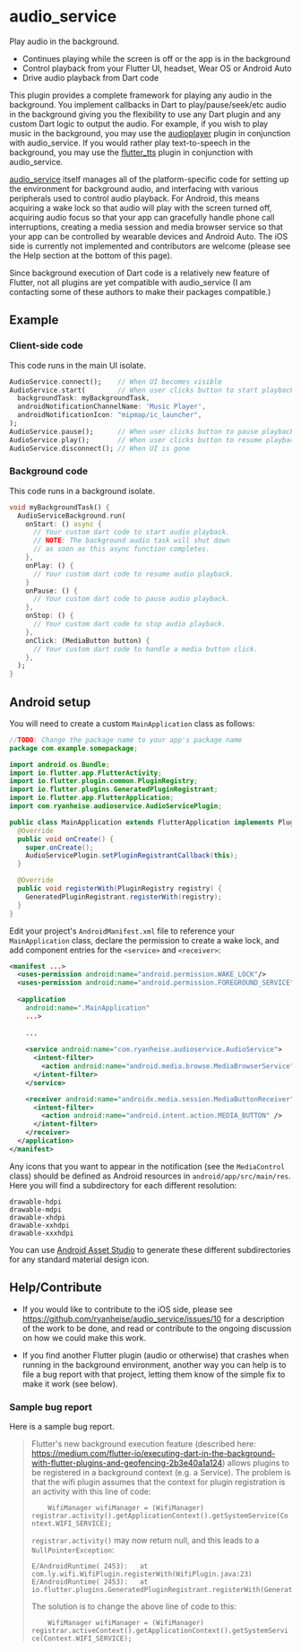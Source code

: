 # audio_service

Play audio in the background.

* Continues playing while the screen is off or the app is in the background
* Control playback from your Flutter UI, headset, Wear OS or Android Auto
* Drive audio playback from Dart code

This plugin provides a complete framework for playing any audio in the background. You implement callbacks in Dart to play/pause/seek/etc audio in the background giving you the flexibility to use any Dart plugin and any custom Dart logic to output the audio. For example, if you wish to play music in the background, you may use the [audioplayer](https://pub.dartlang.org/packages/audioplayer) plugin in conjunction with audio_service. If you would rather play text-to-speech in the background, you may use the [flutter_tts](https://pub.dartlang.org/packages/flutter_tts) plugin in conjunction with audio_service.

[audio_service](https://pub.dartlang.org/packages/audio_service) itself manages all of the platform-specific code for setting up the environment for background audio, and interfacing with various peripherals used to control audio playback. For Android, this means acquiring a wake lock so that audio will play with the screen turned off, acquiring audio focus so that your app can gracefully handle phone call interruptions, creating a media session and media browser service so that your app can be controlled by wearable devices and Android Auto. The iOS side is currently not implemented and contributors are welcome (please see the Help section at the bottom of this page).

Since background execution of Dart code is a relatively new feature of Flutter, not all plugins are yet compatible with audio_service (I am contacting some of these authors to make their packages compatible.)

## Example

### Client-side code

This code runs in the main UI isolate.

```dart
AudioService.connect();    // When UI becomes visible
AudioService.start(        // When user clicks button to start playback
  backgroundTask: myBackgroundTask,
  androidNotificationChannelName: 'Music Player',
  androidNotificationIcon: "mipmap/ic_launcher",
);
AudioService.pause();      // When user clicks button to pause playback
AudioService.play();       // When user clicks button to resume playback
AudioService.disconnect(); // When UI is gone
```

### Background code

This code runs in a background isolate.

```dart
void myBackgroundTask() {
  AudioServiceBackground.run(
    onStart: () async {
      // Your custom dart code to start audio playback.
      // NOTE: The background audio task will shut down
      // as soon as this async function completes.
    },
    onPlay: () {
      // Your custom dart code to resume audio playback.
    }
    onPause: () {
      // Your custom dart code to pause audio playback.
    },
    onStop: () {
      // Your custom dart code to stop audio playback.
    },
    onClick: (MediaButton button) {
      // Your custom dart code to handle a media button click.
    },
  );
}
```

## Android setup

You will need to create a custom `MainApplication` class as follows:

```java
//TODO: Change the package name to your app's package name
package com.example.somepackage;

import android.os.Bundle;
import io.flutter.app.FlutterActivity;
import io.flutter.plugin.common.PluginRegistry;
import io.flutter.plugins.GeneratedPluginRegistrant;
import io.flutter.app.FlutterApplication;
import com.ryanheise.audioservice.AudioServicePlugin;

public class MainApplication extends FlutterApplication implements PluginRegistry.PluginRegistrantCallback {
  @Override
  public void onCreate() {
    super.onCreate();
    AudioServicePlugin.setPluginRegistrantCallback(this);
  }

  @Override
  public void registerWith(PluginRegistry registry) {
    GeneratedPluginRegistrant.registerWith(registry);
  }
}
```

Edit your project's `AndroidManifest.xml` file to reference your `MainApplication` class, declare the permission to create a wake lock, and add component entries for the `<service>` and `<receiver>`:

```xml
<manifest ...>
  <uses-permission android:name="android.permission.WAKE_LOCK"/>
  <uses-permission android:name="android.permission.FOREGROUND_SERVICE"/>
  
  <application
    android:name=".MainApplication"
    ...>
    
    ...
    
    <service android:name="com.ryanheise.audioservice.AudioService">
      <intent-filter>
        <action android:name="android.media.browse.MediaBrowserService" />
      </intent-filter>
    </service>

    <receiver android:name="androidx.media.session.MediaButtonReceiver" >
      <intent-filter>
        <action android:name="android.intent.action.MEDIA_BUTTON" />
      </intent-filter>
    </receiver> 
  </application>
</manifest>
```

Any icons that you want to appear in the notification (see the `MediaControl` class) should be defined as Android resources in `android/app/src/main/res`. Here you will find a subdirectory for each different resolution:

```
drawable-hdpi
drawable-mdpi
drawable-xhdpi
drawable-xxhdpi
drawable-xxxhdpi
```

You can use [Android Asset Studio](https://romannurik.github.io/AndroidAssetStudio/) to generate these different subdirectories for any standard material design icon.

## Help/Contribute

* If you would like to contribute to the iOS side, please see https://github.com/ryanheise/audio_service/issues/10 for a description of the work to be done, and read or contribute to the ongoing discussion on how we could make this work.

* If you find another Flutter plugin (audio or otherwise) that crashes when running in the background environment, another way you can help is to file a bug report with that project, letting them know of the simple fix to make it work (see below).

### Sample bug report

Here is a sample bug report.

> Flutter's new background execution feature (described here: https://medium.com/flutter-io/executing-dart-in-the-background-with-flutter-plugins-and-geofencing-2b3e40a1a124) allows plugins to be registered in a background context (e.g. a Service). The problem is that the wifi plugin assumes that the context for plugin registration is an activity with this line of code:
> 
> `    WifiManager wifiManager = (WifiManager) registrar.activity().getApplicationContext().getSystemService(Context.WIFI_SERVICE);`
> 
> `registrar.activity()` may now return null, and this leads to a `NullPointerException`:
> 
> ```
> E/AndroidRuntime( 2453):   at com.ly.wifi.WifiPlugin.registerWith(WifiPlugin.java:23)
> E/AndroidRuntime( 2453):   at io.flutter.plugins.GeneratedPluginRegistrant.registerWith(GeneratedPluginRegistrant.java:30)
> ```
> 
> The solution is to change the above line of code to this:
> 
> `    WifiManager wifiManager = (WifiManager) registrar.activeContext().getApplicationContext().getSystemService(Context.WIFI_SERVICE);`
